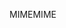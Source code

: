 <span data-ttu-id="21d11-101">MIME</span><span class="sxs-lookup"><span data-stu-id="21d11-101">MIME</span></span>